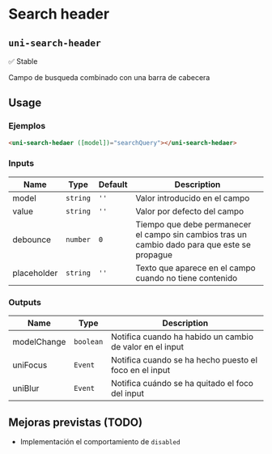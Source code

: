 Search header
===================
`uni-search-header`
---
:white_check_mark: Stable

Campo de busqueda combinado con una barra de cabecera

## Usage

### Ejemplos

```html
<uni-search-hedaer ([model])="searchQuery"></uni-search-hedaer>
```

### Inputs

| Name      | Type        | Default | Description 
| ----------- | ----------- | ----------- | -----------
| model       | `string`    | `''`        | Valor introducido en el campo
| value       | `string`    | `''`        | Valor por defecto del campo
| debounce    | `number`    | `0`         | Tiempo que debe permanecer el campo sin cambios tras un cambio dado para que este se propague
| placeholder | `string`    | `''`        | Texto que aparece en el campo cuando no tiene contenido

### Outputs

| Name          | Type      | Description
| --------------- | --------- | -----------
| modelChange     | `boolean` | Notifica cuando ha habido un cambio de valor en el input
| uniFocus        | `Event`   | Notifica cuando se ha hecho puesto el foco en el input
| uniBlur         | `Event`   | Notifica cuándo se ha quitado el foco del input

## Mejoras previstas (TODO)

- Implementación el comportamiento de `disabled`
